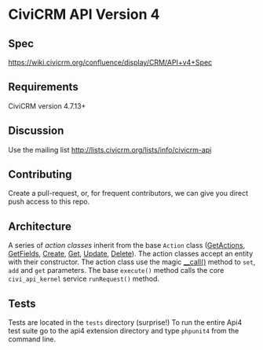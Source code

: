 CiviCRM API Version 4
=====================

Spec
----

https://wiki.civicrm.org/confluence/display/CRM/API+v4+Spec

Requirements
------------

CiviCRM version 4.7.13+

Discussion
----------

Use the mailing list http://lists.civicrm.org/lists/info/civicrm-api

Contributing
------------

Create a pull-request, or, for frequent contributors, we can give you direct push access to this repo.

Architecture
------------

A series of *action classes* inherit from the base `Action` class
([GetActions](Civi/API/V4/Action/GetActions.php),
[GetFields](Civi/API/V4/Action/GetFields.php),
[Create](Civi/API/V4/Action/Create.php),
[Get](Civi/API/V4/Action/Get.php),
[Update](Civi/API/V4/Action/Update.php),
[Delete](Civi/API/V4/Action/Delete.php)).
The action classes accept an entity with their constructor. The action class use the magic [__call()](http://php.net/manual/en/language.oop5.overloading.php#object.call) method to `set`, `add` and `get` parameters. The base `execute()` method calls the core `civi_api_kernel` service `runRequest()` method.




Tests
-----

Tests are located in the `tests` directory (surprise!)
To run the entire Api4 test suite go to the api4 extension directory and type `phpunit4` from the command line.
